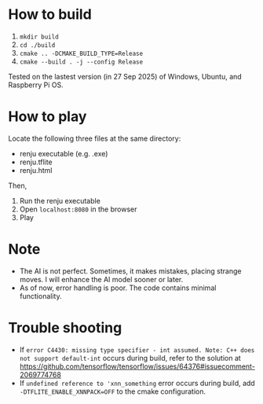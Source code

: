 # How to build  
1. ``mkdir build``
2. ``cd ./build``
3. ``cmake .. -DCMAKE_BUILD_TYPE=Release``
4. ``cmake --build . -j --config Release``  

Tested on the lastest version (in 27 Sep 2025) of Windows, Ubuntu, and Raspberry Pi OS.

# How to play  
Locate the following three files at the same directory:
* renju executable (e.g. .exe)
* renju.tflite
* renju.html

Then,

1. Run the renju executable
2. Open ``localhost:8080`` in the browser
3. Play


# Note  
* The AI is not perfect. Sometimes, it makes mistakes, placing strange moves. I will enhance the AI model sooner or later.
* As of now, error handling is poor. The code contains minimal functionality.


# Trouble shooting
* If ``error C4430: missing type specifier - int assumed. Note: C++ does not support default-int`` occurs during build, refer to the solution at https://github.com/tensorflow/tensorflow/issues/64376#issuecomment-2069774768
* If ``undefined reference to 'xnn_something`` error occurs during build, add ``-DTFLITE_ENABLE_XNNPACK=OFF`` to the cmake configuration.
